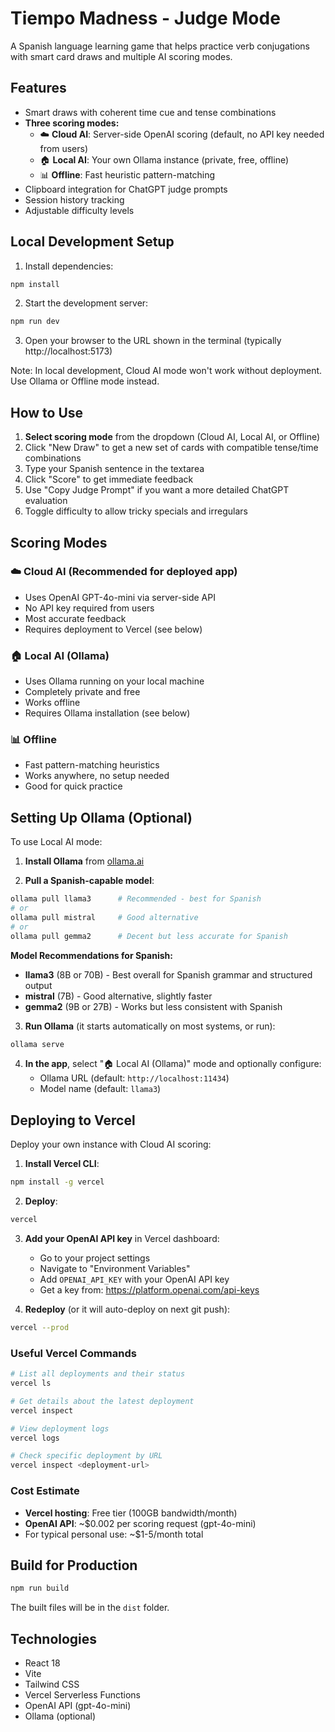 # Tiempo Madness - Judge Mode

A Spanish language learning game that helps practice verb conjugations with smart card draws and multiple AI scoring modes.

## Features

- Smart draws with coherent time cue and tense combinations
- **Three scoring modes:**
  - ☁️ **Cloud AI**: Server-side OpenAI scoring (default, no API key needed from users)
  - 🏠 **Local AI**: Your own Ollama instance (private, free, offline)
  - 📊 **Offline**: Fast heuristic pattern-matching
- Clipboard integration for ChatGPT judge prompts
- Session history tracking
- Adjustable difficulty levels

## Local Development Setup

1. Install dependencies:
```bash
npm install
```

2. Start the development server:
```bash
npm run dev
```

3. Open your browser to the URL shown in the terminal (typically http://localhost:5173)

Note: In local development, Cloud AI mode won't work without deployment. Use Ollama or Offline mode instead.

## How to Use

1. **Select scoring mode** from the dropdown (Cloud AI, Local AI, or Offline)
2. Click "New Draw" to get a new set of cards with compatible tense/time combinations
3. Type your Spanish sentence in the textarea
4. Click "Score" to get immediate feedback
5. Use "Copy Judge Prompt" if you want a more detailed ChatGPT evaluation
6. Toggle difficulty to allow tricky specials and irregulars

## Scoring Modes

### ☁️ Cloud AI (Recommended for deployed app)
- Uses OpenAI GPT-4o-mini via server-side API
- No API key required from users
- Most accurate feedback
- Requires deployment to Vercel (see below)

### 🏠 Local AI (Ollama)
- Uses Ollama running on your local machine
- Completely private and free
- Works offline
- Requires Ollama installation (see below)

### 📊 Offline
- Fast pattern-matching heuristics
- Works anywhere, no setup needed
- Good for quick practice

## Setting Up Ollama (Optional)

To use Local AI mode:

1. **Install Ollama** from [ollama.ai](https://ollama.ai)

2. **Pull a Spanish-capable model**:
```bash
ollama pull llama3      # Recommended - best for Spanish
# or
ollama pull mistral     # Good alternative
# or
ollama pull gemma2      # Decent but less accurate for Spanish
```

**Model Recommendations for Spanish:**
- **llama3** (8B or 70B) - Best overall for Spanish grammar and structured output
- **mistral** (7B) - Good alternative, slightly faster
- **gemma2** (9B or 27B) - Works but less consistent with Spanish

3. **Run Ollama** (it starts automatically on most systems, or run):
```bash
ollama serve
```

4. **In the app**, select "🏠 Local AI (Ollama)" mode and optionally configure:
   - Ollama URL (default: `http://localhost:11434`)
   - Model name (default: `llama3`)

## Deploying to Vercel

Deploy your own instance with Cloud AI scoring:

1. **Install Vercel CLI**:
```bash
npm install -g vercel
```

2. **Deploy**:
```bash
vercel
```

3. **Add your OpenAI API key** in Vercel dashboard:
   - Go to your project settings
   - Navigate to "Environment Variables"
   - Add `OPENAI_API_KEY` with your OpenAI API key
   - Get a key from: https://platform.openai.com/api-keys

4. **Redeploy** (or it will auto-deploy on next git push):
```bash
vercel --prod
```

### Useful Vercel Commands

```bash
# List all deployments and their status
vercel ls

# Get details about the latest deployment
vercel inspect

# View deployment logs
vercel logs

# Check specific deployment by URL
vercel inspect <deployment-url>
```

### Cost Estimate
- **Vercel hosting**: Free tier (100GB bandwidth/month)
- **OpenAI API**: ~$0.002 per scoring request (gpt-4o-mini)
- For typical personal use: ~$1-5/month total

## Build for Production

```bash
npm run build
```

The built files will be in the `dist` folder.

## Technologies

- React 18
- Vite
- Tailwind CSS
- Vercel Serverless Functions
- OpenAI API (gpt-4o-mini)
- Ollama (optional)
